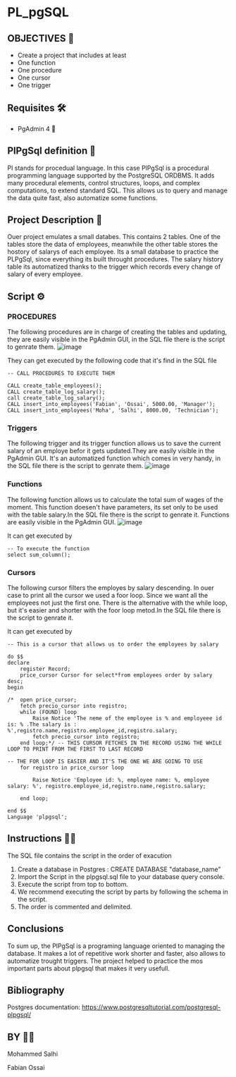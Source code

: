 # PL_pgSQL

## OBJECTIVES 🎯
- Create a project that includes at least
- One function
- One procedure
- One cursor
- One trigger

## Requisites 🛠
- PgAdmin 4 🐘

## PlPgSql definition 🐘
Pl stands for procedual language. In this case PlPgSql  is a procedural programming language supported by the PostgreSQL ORDBMS. It  adds many procedural elements, control structures, loops, and complex computations, to extend standard SQL. This allows us to query and manage the data quite fast, also automatize some functions.

## Project Description 📖

Ouer project emulates a small databes. This contains 2 tables. One of the tables store the data of employees, meanwhile the other table stores the hostory of salarys of each employee. Its a small database to practice the PLPgSql, since everything its built throught procedures. The salary history table its automatized thanks to the trigger which records every change of salary of every employee.

## Script ⚙

### PROCEDURES

The following procedures are in charge of creating the tables and updating, they are easily visible in the PgAdmin GUI, in the SQL file there is the script to genrate them.
![image](https://user-images.githubusercontent.com/119495982/235486102-0fc07c90-93a7-4738-9796-447ab5bbfd64.png)

They can get executed by the following code that it's find in the SQL file
~~~
-- CALL PROCEDURES TO EXECUTE THEM

CALL create_table_employees();
CALL create_table_log_salary();
call create_table_log_salary();
CALL insert_into_employees('Fabian', 'Ossai', 5000.00, 'Manager');
CALL insert_into_employees('Moha', 'Salhi', 8000.00, 'Technician');
~~~

### Triggers
The following trigger and its trigger function allows us to save the current salary of an employe befor it gets updated.They are easily visible in the PgAdmin GUI. It's an automatized function which comes in very handy, in the SQL file there is the script to genrate them.
![image](https://user-images.githubusercontent.com/119495982/235487267-1bc4060c-a90b-439d-903c-d3c696a131d0.png)

### Functions
The following function allows us to calculate the total sum of wages of the moment. This function doesen't have parameters, its set only to be used with the table salary.In the SQL file there is the script to genrate it. Functions  are easily visible in the PgAdmin GUI.
![image](https://user-images.githubusercontent.com/119495982/235487883-47321c81-cc93-4b19-a42e-e9d50b407cf0.png)

It can get executed by 
~~~
-- To execute the function
select sum_column();
~~~

### Cursors
The following cursor filters the employes by salary descending. In ouer case to print all the cursor we used a foor loop. Since we want all the employees not just the first one. There is the alternative with the while loop, but it's easier and shorter with the foor loop metod.In the SQL file there is the script to genrate it.

It can get executed by 
~~~
-- This is a cursor that allows us to order the employees by salary

do $$
declare 
	register Record;
	price_cursor Cursor for select*from employees order by salary desc;
begin

/*	open price_cursor;
	fetch precio_cursor into registro;
	while (FOUND) loop
		Raise Notice 'The neme of the employee is % and employeee id is: % .The salary is : %',registro.name,registro.employee_id,registro.salary;
		fetch precio_cursor into registro;
	end loop;*/ -- THIS CURSOR FETCHES IN THE RECORD USING THE WHILE LOOP TO PRINT FROM THE FIRST TO LAST RECORD
	
-- THE FOR LOOP IS EASIER AND IT'S THE ONE WE ARE GOING TO USE
	for registro in price_cursor loop
	
		Raise Notice 'Employee id: %, employee name: %, employee salary: %', registro.employee_id,registro.name,registro.salary;
		
	end loop;
	
end $$
Language 'plpgsql';
~~~

## Instructions 👷‍♂️

The SQL file contains the script in the order of exacution

1. Create a database in Postgres : CREATE DATABASE "database_name"
2.  Import the Script in the plpgsql.sql file to your database query console.
3. Execute the script from top to bottom.
4. We recommend executing the script by parts by following the schema in the script.
5. The order is commented and delimited.

## Conclusions

To sum up, the PlPgSql is a programing language oriented to managing the database. It makes a lot of repetitive work shorter and faster, also allows to automatize trought triggers. The project helped to practice the mos important parts about plpgsql that makes it very usefull.

## Bibliography

Postgres documentation: https://www.postgresqltutorial.com/postgresql-plpgsql/

## BY 👨‍💻

Mohammed Salhi

Fabian Ossai





